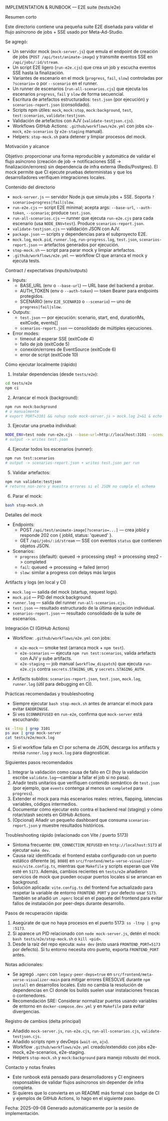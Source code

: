 IMPLEMENTATION & RUNBOOK — E2E suite (tests/e2e)

Resumen corto

Este directorio contiene una pequeña suite E2E diseñada para validar el flujo asíncrono de jobs + SSE usado por Meta-Ad-Studio.

Se agregó:

- Un servidor mock (`mock-server.js`) que emula el endpoint de creación de jobs (`POST /api/test/animate-image`) y transmite eventos SSE en `/api/jobs/:id/stream`.
- Un script E2E ligero (`run-e2e.cjs`) que crea un job y escucha eventos SSE hasta la finalización.
- Variantes de escenario en el mock (`progress`, `fail`, `slow`) controladas por `?scenario=` o por `--scenario` en el runner.
- Un runner de escenarios (`run-all-scenarios.cjs`) que ejecuta los escenarios `progress`, `fail` y `slow` de forma secuencial.
- Escritura de artefactos estructurados: `test.json` (por ejecución) y `scenarios-report.json` (consolidado).
- Scripts npm útiles: `mock`, `mock:stop`, `mock:background`, `test`, `test:scenarios`, `validate:testjson`.
- Validación de artefactos con AJV (`validate-testjson.cjs`).
- Workflows GitHub Actions: `.github/workflows/e2e.yml` con jobs `e2e-mock`, `e2e-scenarios` (y `e2e-staging` manual).
- Helpers: `stop-mock.sh` para detener y limpiar procesos del mock.

Motivación y alcance

Objetivo: proporcionar una forma reproducible y automática de validar el flujo asíncrono (creación de job -> notificaciones SSE -> finalización/errores) sin dependencia de infra externa (Redis/Postgres). El mock permite que CI ejecute pruebas deterministas y que los desarrolladores verifiquen integraciones locales.

Contenido del directorio

- `mock-server.js` — servidor Node.js que simula jobs + SSE. Soporta `?scenario=progress|fail|slow`.
- `run-e2e.cjs` — script E2E minimal; acepta args: `--base-url`, `--auth-token`, `--scenario`; produce `test.json`.
- `run-all-scenarios.cjs` — runner que ejecuta `run-e2e.cjs` para cada escenario (usa `NODE_ENV=test`). Produce `scenarios-report.json`.
- `validate-testjson.cjs` — validación JSON con AJV.
- `package.json` — scripts y dependencias para el subproyecto E2E.
- `mock.log`, `mock.pid`, `runner.log`, `run-progress.log`, `test.json`, `scenarios-report.json` — artefactos generados por ejecución.
- `stop-mock.sh` — script para parar mock y limpiar artefactos.
- `.github/workflows/e2e.yml` — workflow CI que arranca el mock y ejecuta tests.

Contract / expectativas (inputs/outputs)

- Inputs:
  - BASE_URL (env o `--base-url`) — URL base del backend a probar.
  - AUTH_TOKEN (env o `--auth-token`) — token Bearer para endpoints protegidos.
  - SCENARIO (env `E2E_SCENARIO` o `--scenario`) — uno de `progress|fail|slow`.
- Outputs:
  - `test.json` — por ejecución: scenario, start, end, durationMs, exitCode, events[]
  - `scenarios-report.json` — consolidado de múltiples ejecuciones.
- Error modes:
  - timeout al esperar SSE (exitCode 4)
  - fallo de job (exitCode 5)
  - conexión/errores de EventSource (exitCode 6)
  - error de script (exitCode 10)

Cómo ejecutar localmente (rápido)

1. Instalar dependencias (desde `tests/e2e`):

```bash
cd tests/e2e
npm ci
```

2. Arrancar el mock (background):

```bash
npm run mock:background
# o manualmente
# export PORT=3101 && nohup node mock-server.js > mock.log 2>&1 & echo $! > mock.pid
```

3. Ejecutar una prueba individual:

```bash
NODE_ENV=test node run-e2e.cjs --base-url=http://localhost:3101 --scenario=progress
# output -> writes test.json
```

4. Ejecutar todos los escenarios (runner):

```bash
npm run test:scenarios
# output -> scenarios-report.json + writes test.json per run
```

5. Validar artefactos:

```bash
npm run validate:testjson
# returns non-zero y muestra errores si el JSON no cumple el schema
```

6. Parar el mock:

```bash
bash stop-mock.sh
```

Detalles del mock

- Endpoints:
  - POST `/api/test/animate-image[?scenario=...]` — crea jobId y responde 202 con { jobId, status: 'queued' }.
  - GET `/api/jobs/:id/stream` — SSE con eventos `status` que contienen objetos JSON.
- Scenarios:
  - `progress` (default): queued -> processing step1 -> processing step2 -> completed
  - `fail`: queued -> processing -> failed (error)
  - `slow`: similar a progress con delays más largos

Artifacts y logs (en local y CI)

- `mock.log` — salida del mock (startup, request logs).
- `mock.pid` — PID del mock background.
- `runner.log` — salida del runner `run-all-scenarios.cjs`.
- `test.json` — resultado estructurado de la última ejecución individual.
- `scenarios-report.json` — resultado consolidado de la suite de escenarios.

Integración CI (GitHub Actions)

- Workflow: `.github/workflows/e2e.yml` con jobs:
  - `e2e-mock` — smoke test (arranca mock + `npm test`).
  - `e2e-scenarios` — ejecuta `npm run test:scenarios`, valida artefacts con AJV y sube artifacts.
  - `e2e-staging` — job manual (`workflow_dispatch`) que ejecuta `run-e2e.cjs` contra `secrets.STAGING_URL` y `secrets.STAGING_AUTH`.

- Artifacts subidos: `scenarios-report.json`, `test.json`, `mock.log`, `runner.log` (útil para debugging en CI).

Prácticas recomendadas y troubleshooting

- Siempre ejecutar `bash stop-mock.sh` antes de arrancar el mock para evitar `EADDRINUSE`.
- Si ves `ECONNREFUSED` en `run-e2e`, confirma que `mock-server` está escuchando:

```bash
ss -ltnp | grep 3101
ps aux | grep mock-server
cat tests/e2e/mock.log
```

- Si el workflow falla en CI por schema de JSON, descarga los artifacts y revisa `runner.log` y `mock.log` para diagnosticar.

Siguientes pasos recomendados

1. Integrar la validación como causa de fallo en CI (hoy la validación escribe `validate.log`—cambiar a fallar el job si no pasa).
2. Añadir tests unitarios que verifiquen contenido semántico de `test.json` (por ejemplo, que `events` contenga al menos un `completed` para `progress`).
3. Extender el mock para más escenarios reales: retries, flapping, latencias variables, códigos intermedios.
4. Documentar cómo ejecutar esto contra el backend real (staging) y cómo rotar/stash secrets en GitHub Actions.
5. (Opcional) Añadir un pequeño dashboard que consuma `scenarios-report.json` y muestre resultados históricos.

Troubleshooting rápido (relacionado con Vite / puerto 5173)

- Síntoma frecuente: `ERR_CONNECTION_REFUSED` en `http://localhost:5173` al ejecutar `make dev`.
- Causa raíz identificada: el frontend estaba configurado con un puerto estático diferente (ej. `8080`) en `src/frontend/meta-verse-visualizer-main/vite.config.ts`, mientras que `Makefile` y scripts esperan que Vite esté en `5173`. Además, cambios recientes en `tests/e2e` añadieron servicios de mock que pueden ocupar puertos locales si se arrancan en background.
- Solución aplicada: `vite.config.ts` del frontend fue actualizado para respetar la variable de entorno `FRONTEND_PORT` y por defecto usar `5173`. También se añadió un `.npmrc` local en el paquete del frontend para evitar fallos de instalación por peer-deps durante desarrollo.

Pasos de recuperación rápida:

1. Asegúrate de que no haya procesos en el puerto 5173: `ss -ltnp | grep :5173`.
2. Si aparece un PID relacionado con `node mock-server.js`, detén el mock: `bash tests/e2e/stop-mock.sh` o `kill <pid>`.
3. Desde la raíz del repo ejecuta: `make dev` (esto usará `FRONTEND_PORT=5173` por defecto). Si tu entorno necesita otro puerto, exporta `FRONTEND_PORT` antes.

Notas adicionales:

- Se agregó `.npmrc` con `legacy-peer-deps=true` en `src/frontend/meta-verse-visualizer-main` para mitigar errores ERESOLVE durante `npm install` en desarrollos locales. Esto no cambia la resolución de dependencias en CI donde los builds suelen usar instalaciones frescas o contenedores.
- Recomendación SRE: Considerar normalizar puertos usando variables de entorno en `docker-compose.dev.yml` y en `Makefile` para evitar divergencias.

Registro de cambios (delta principal)

- Añadido `mock-server.js`, `run-e2e.cjs`, `run-all-scenarios.cjs`, `validate-testjson.cjs`.
- Añadido scripts npm y devDeps (`wait-on`, `ajv`).
- Workflow `.github/workflows/e2e.yml` creado/extendido con jobs e2e-mock, e2e-scenarios, e2e-staging.
- Helpers `stop-mock.sh` y `mock:background` para manejo robusto del mock.

Contacto y notas finales

- Este runbook está pensado para desarrolladores y CI engineers responsables de validar flujos asíncronos sin depender de infra completa.
- Si quieres que lo convierta en un README más formal con badge de CI y ejemplos de GitHub Actions, lo hago en el siguiente paso.



Fecha: 2025-09-08
Generado automáticamente por la sesión de implementación.
